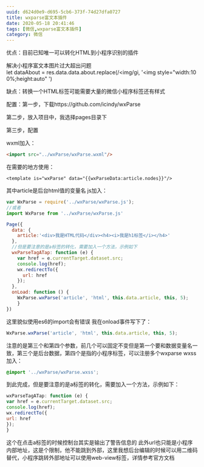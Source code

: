 ```yaml
---
uuid: d624d0e9-d695-5cb6-373f-74d27dfa0727
title: wxparse富文本插件
date: 2020-05-18 20:41:46
tags: [微信,wxparse富文本插件]
category: 微信
---
```

优点：目前已知唯一可以转化HTML到小程序识别的插件

解决小程序富文本图片过大超出问题
let dataAbout = res.data.data.about.replace(/\<img/gi, '<img style="width:100%;height:auto" ')

缺点：转换一个HTML标签可能需要大量的微信小程序标签还有样式
<!-- more -->
配置：第一步，下载https://github.com/icindy/wxParse

第二步，放入项目中，我选择pages目录下

第三步，配置

wxml加入：
```html
<import src="../wxParse/wxParse.wxml"/>
```
在需要的地方使用：
```
<template is="wxParse" data="{{wxParseData:article.nodes}}"/>
```

其中article是后台html值的变量名
js加入：
```js
var WxParse = require('../wxParse/wxParse.js');
//或者
import WxParse from '../wxParse/wxParse.js'

Page({
  data: {
    article:'<div>我是HTML代码</div><h4><i>我是h1标签</i></h4>'
  },
  //但是要注意的是a标签的转化，需要加入一个方法，示例如下
  wxParseTagATap: function (e) {
    var href = e.currentTarget.dataset.src;
    console.log(href);
    wx.redirectTo({
      url: href
    });
  },
  onLoad: function () {
    WxParse.wxParse('article', 'html', this.data.article, this, 5);
    }
})
```

这里貌似使用es6的import会有错误
我在onload事件写下了：
```js
WxParse.wxParse('article', 'html', this.data.article, this, 5);
```

注意的是第三个和第四个参数，前几个可以固定不变但是第一个要和数据变量名一致，第三个是后台数据，第四个是指的小程序标签，可以注册多个wxparse
wxss加入：
```css
@import '../wxParse/wxParse.wxss';
```

到此完成，但是要注意的是a标签的转化，需要加入一个方法，示例如下：
```js
wxParseTagATap: function (e) {
var href = e.currentTarget.dataset.src;
console.log(href);
wx.redirectTo({
url: href
});
}
```

这个在点击a标签的时候控制台其实是输出了警告信息的
此外url也只能是小程序内部地址，这是个限制，他不能跳到外部，这里我想后台编辑的时候可以用二维码替代，小程序跳转外部地址可以使用web-view标签，详情参考官方文档